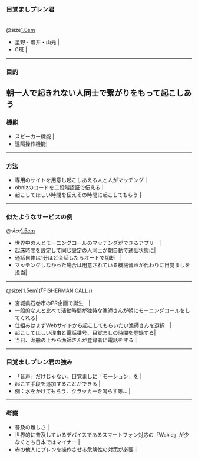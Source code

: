 ### 目覚ましプレン君
　  
@size[1.0em](世界のどこからでも)
 - 星野・増井・山元 |
 - C班 |
---
### 目的

朝一人で起きれない人同士で繋がりをもって起こしあう
---
### 機能
- スピーカー機能     |
- 遠隔操作機能|
---
### 方法
- 専用のサイトを用意し起こしあえる人と人がマッチング |
- obnizのコードを二段階認証で伝える |
- 起こしてほしい時間を伝えその時間に起こしてもらう     |
---
### 似たようなサービスの例
@size[1.5em](「Wakie」)
- 世界中の人とモーニングコールのマッチングができるアプリ　|
- 起床時間を設定して同じ設定の人同士が朝自動で通話状態に| 
- 通話自体は1分ほど会話したらオートで切断　|
- マッチングしなかった場合は用意されている機械音声が代わりに目覚ましを担当|
---
@size[1.5em](「FISHERMAN CALL」)
- 宮城県石巻市のPR企画で誕生　|
- 一般的な人と比べて活動時間が独特な漁師さんが朝にモーニングコールをしてくれる| 
- 仕組みはまずWebサイトから起こしてもらいたい漁師さんを選択　|
- 起こしてほしい理由と電話番号、目覚ましの時間を登録する|
- 当日、漁船の上から漁師さんが登録者に電話をする |
---
### 目覚ましプレン君の強み
- 「音声」だけじゃない。目覚ましに「モーション」を |
- 起こす手段を追加することができる |
- 例：水をかけてもらう、クラッカーを鳴らす等… |
---
### 考察
- 普及の難しさ |
- 世界的に普及しているデバイスであるスマートフォン対応の「Wakie」が少なくとも日本ではマイナー |
- 赤の他人にプレンを操作させる危険性の対策が必要 |

